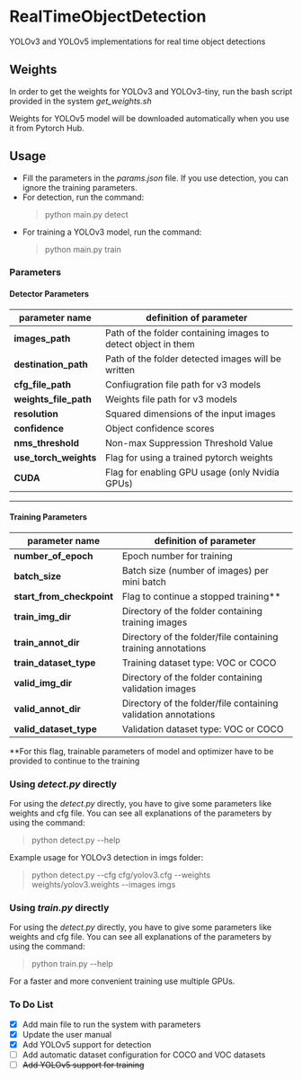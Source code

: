 # RealTimeObjectDetection
YOLOv3 and YOLOv5 implementations for real time object detections

## Weights
In order to get the weights for YOLOv3 and YOLOv3-tiny, run the bash script
provided in the system *get_weights.sh*

Weights for YOLOv5 model will be downloaded automatically when you use it 
from Pytorch Hub.

## Usage

- Fill the parameters in the *params.json* file. If you use detection, you can ignore the training parameters.
- For detection, run the command:
    > python main.py detect
- For training a YOLOv3 model, run the command:
    > python main.py train

### Parameters
#### **Detector Parameters**
| **parameter name** | definition of parameter |
| ------------------- | -----------------------|
| **images_path** | Path of the folder containing images to detect object in them |
| **destination_path** | Path of the folder detected images will be written |
| **cfg_file_path** | Confiugration file path for v3 models |
| **weights_file_path** | Weights file path for v3 models |
| **resolution** | Squared dimensions of the input images |
| **confidence** | Object confidence scores |
| **nms_threshold** |Non-max Suppression Threshold Value |
| **use_torch_weights** | Flag for using a trained pytorch weights |
| **CUDA** | Flag for enabling GPU usage (only Nvidia GPUs) |

---------------------------------------

#### Training Parameters
| **parameter name** | definition of parameter |
| ------------------- | -----------------------|
| **number_of_epoch** | Epoch number for training|
| **batch_size** | Batch size (number of images) per mini batch|
| **start_from_checkpoint** | Flag to continue a stopped training**|
| **train_img_dir** | Directory of the folder containing training images |
| **train_annot_dir** | Directory of the folder/file containing training annotations |
| **train_dataset_type** | Training dataset type: VOC or COCO |
| **valid_img_dir** | Directory of the folder containing validation images|
| **valid_annot_dir** | Directory of the folder/file containing validation annotations |
| **valid_dataset_type** | Validation dataset type: VOC or COCO |

**For this flag, trainable parameters of model and optimizer have to be provided to continue to the training

### Using *detect.py* directly
For using the *detect.py* directly, you have to give some parameters like weights and cfg file. You can see all 
explanations of the parameters by using the command:
> python detect.py --help

Example usage for YOLOv3 detection in imgs folder:
> python detect.py --cfg cfg/yolov3.cfg --weights weights/yolov3.weights --images imgs

### Using *train.py* directly
For using the *detect.py* directly, you have to give some parameters like weights and cfg file. You can see all 
explanations of the parameters by using the command:
> python train.py --help

For a faster and more convenient training use multiple GPUs.

### To Do List
- [X] Add main file to run the system with parameters
- [X] Update the user manual
- [X] Add YOLOv5 support for detection
- [ ] Add automatic dataset configuration for COCO and VOC datasets
- [ ] ~~Add YOLOv5 support for training~~